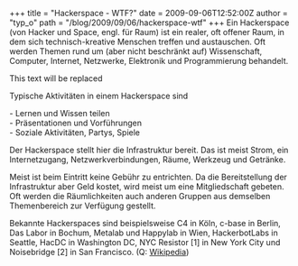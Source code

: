 +++
title = "Hackerspace - WTF?"
date = 2009-09-06T12:52:00Z
author = "typ_o"
path = "/blog/2009/09/06/hackerspace-wtf"
+++
Ein Hackerspace (von Hacker und Space, engl. für Raum) ist ein realer,
oft offener Raum, in dem sich technisch-kreative Menschen treffen und
austauschen. Oft werden Themen rund um (aber nicht beschränkt auf)
Wissenschaft, Computer, Internet, Netzwerke, Elektronik und
Programmierung behandelt.  
  

<div id="mediaspace">

This text will be replaced

</div>

  
  
  
  
  
  
  
  
  
  
  
  
Typische Aktivitäten in einem Hackerspace sind  
  
\- Lernen und Wissen teilen  
\- Präsentationen und Vorführungen  
\- Soziale Aktivitäten, Partys, Spiele

Der Hackerspace stellt hier die Infrastruktur bereit. Das ist meist
Strom, ein Internetzugang, Netzwerkverbindungen, Räume, Werkzeug und
Getränke.  
  
Meist ist beim Eintritt keine Gebühr zu entrichten. Da die
Bereitstellung der Infrastruktur aber Geld kostet, wird meist um eine
Mitgliedschaft gebeten. Oft werden die Räumlichkeiten auch anderen
Gruppen aus demselben Themenbereich zur Verfügung gestellt.  
  
Bekannte Hackerspaces sind beispielsweise C4 in Köln, c-base in Berlin,
Das Labor in Bochum, Metalab und Happylab in Wien, HackerbotLabs in
Seattle, HacDC in Washington DC, NYC Resistor \[1\] in New York City und
Noisebridge \[2\] in San Francisco. (Q:
[Wikipedia](http://de.wikipedia.org/wiki/Hackerspace))
